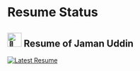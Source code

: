 # Resume Status

## <img src="https://fonts.gstatic.com/s/e/notoemoji/latest/1f3af/512.gif" alt="🎯" width="32" height="32"> Resume of Jaman Uddin

[![Latest Resume](https://github.com/RootProgrammer/Resume/actions/workflows/build.yml/badge.svg?branch=main)](https://github.com/RootProgrammer/Resume/actions/workflows/build.yml)
